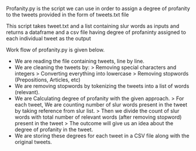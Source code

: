 Profanity.py is the script we can use in order to assign a degree of profanity 
to the tweets provided in the form of tweets.txt file

This script takes tweet.txt and a list containing slur words as inputs and returns a dataframe and a csv file having degree of profaninty assigned to each individual tweet
as the output

Work flow of profanity.py is given below.

- We are reading the file containing tweets, line by line.
- We are cleaning the tweets by:
      > Removing special characters and integers
      > Converting everything into lowercase
      > Removing stopwords (Prepositions, Articles, etc)
- We are removing stopwords by tokenizing the tweets into a list of words (relevant).
- We are Calculating degree of profanity with the given approach.
      > For each tweet, We are counting number of slur words present in the tweet by taking reference from slur list.
      > Then we divide the count of slur words with total number of relevant words (after removing stopword) present in the tweet
      > The outcome will give us an idea about the degree of profanity in the tweet.
- We are storing these degrees for each tweet in a CSV file along with the original tweets.



